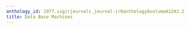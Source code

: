 ```yaml
---
anthology_id: 1977.sigirjournals_journal-ir0anthology0volumeA12A3.2
title: Data Base Machines
---
```

